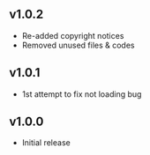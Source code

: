 ## v1.0.2
- Re-added copyright notices
- Removed unused files & codes

## v1.0.1
- 1st attempt to fix not loading bug

## v1.0.0
- Initial release
